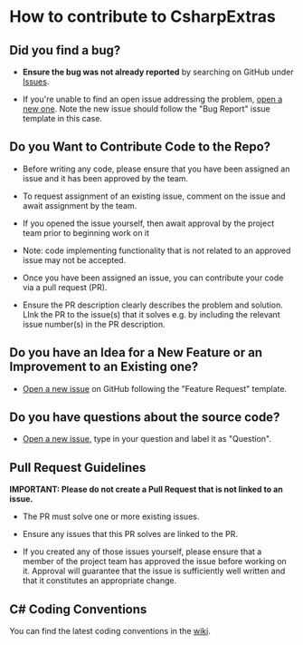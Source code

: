 # How to contribute to CsharpExtras

## **Did you find a bug?**

* **Ensure the bug was not already reported** by searching on GitHub under [Issues](https://github.com/ColmBhandal/CsharpExtras/issues).

* If you're unable to find an open issue addressing the problem, [open a new one](https://github.com/ColmBhandal/CsharpExtras/issues/new?assignees=&labels=bug&template=bug_report.md&title=). Note the new issue should follow the "Bug Report" issue template in this case.

## **Do you Want to Contribute Code to the Repo?**

* Before writing any code, please ensure that you have been assigned an issue and it has been approved by the team.

* To request assignment of an existing issue, comment on the issue and await assignment by the team. 

* If you opened the issue yourself, then await approval by the project team prior to beginning work on it 

* Note: code implementing functionality that is not related to an approved issue may not be accepted. 

* Once you have been assigned an issue, you can contribute your code via a pull request (PR). 

* Ensure the PR description clearly describes the problem and solution. LInk the PR to the issue(s) that it solves e.g. by including the relevant issue number(s) in the PR description.

## **Do you have an Idea for a New Feature or an Improvement to an Existing one?**

* [Open a new issue](https://github.com/ColmBhandal/CsharpExtras/issues/new?assignees=&labels=enhancement&template=feature_request.md&title=) on GitHub following the "Feature Request" template.

## **Do you have questions about the source code?**

* [Open a new issue](https://github.com/ColmBhandal/CsharpExtras/issues/new), type in your question and label it as "Question".

## Pull Request Guidelines

**IMPORTANT: Please do not create a Pull Request that is not linked to an issue.**

* The PR must solve one or more existing issues.

* Ensure any issues that this PR solves are linked to the PR.

* If you created any of those issues yourself, please ensure that a member of the project team has approved the issue before working on it. Approval will guarantee that the issue is sufficiently well written and that it constitutes an appropriate change.

## C# Coding Conventions

You can find the latest coding conventions in the [wiki](https://github.com/ColmBhandal/CsharpExtras/wiki/Coding-Conventions).
